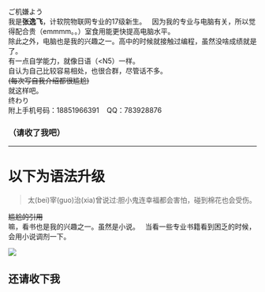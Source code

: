 ご机嫌よう  
我是**张逸飞**，计软院物联网专业的17级新生。  
因为我的专业与电脑有关，所以觉得配合贵（emmmm。。）室食用能更快提高电脑水平。  
除此之外，电脑也是我的兴趣之一。高中的时候就接触过编程，虽然没啥成绩就是了。  
有一点自学能力，就像日语（<N5）一样。  
自认为自己比较容易相处，也很合群，尽管话不多。  
~~(每次写自我介绍都很尴尬)~~  
就这样吧。  
终わり  
附上手机号码：18851966391    QQ：783928876
### （请收了我吧）

***


# **以下为语法升级**
>太(bei)宰(guo)治(xia)曾说过:胆小鬼连幸福都会害怕，碰到棉花也会受伤。

~~尴尬的引用~~  
嘛，看书也是我的兴趣之一。虽然是小说。  
当看一些专业书籍看到困乏的时候，会用小说调剂一下。  



![](https://timgsa.baidu.com/timg?image&quality=80&size=b9999_10000&sec=1508078331643&di=d41d8cd98f00b204e9800998ecf8427e&imgtype=0&src=http%3A%2F%2Fd.hiphotos.baidu.com%2Fzhidao%2Fpic%2Fitem%2F9e3df8dcd100baa1f60bf4c44410b912c8fc2ead.jpg)









## 还请收下我
